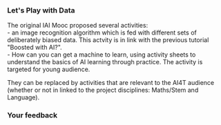 ### Let's Play with Data

The original IAI Mooc proposed several activities:  
\- an image recognition algorithm which is fed with different sets of deliberately biased data. This actvity is in link with the previous tutorial "Boosted with AI?".  
\- How can you can get a machine to learn, using activity sheets to understand the basics of AI learning through practice. The activity is targeted for young audience.  
  
They can be replaced by activities that are relevant to the AI4T audience (whether or not in linked to the project disciplines: Maths/Stem and Language).

### Your feedback